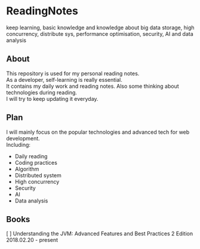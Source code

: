 # ReadingNotes
keep learning, basic knowledge and  knowledge about big data storage, high concurrency, distribute sys, performance optimisation, security, AI and data analysis 

## About

This repository is used for my personal reading notes.  
As a developer, self-learning is really essential.  
It contains my daily work and reading notes. Also some thinking about technologies during reading.  
I will try to keep updating it everyday. 

## Plan

I will mainly focus on the popular technologies and advanced tech for web development.  
Including:
* Daily reading
* Coding practices
* Algorithm
* Distributed system
* High concurrency
* Security
* AI
* Data analysis

## Books

[ ] Understanding the JVM: Advanced Features and Best Practices 2 Edition 2018.02.20 - present